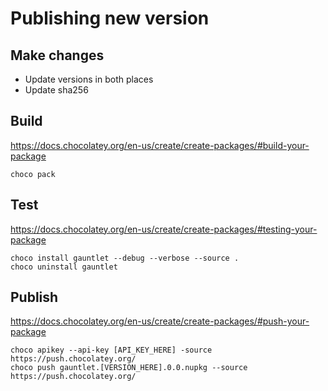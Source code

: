 # Publishing new version

## Make changes
- Update versions in both places
- Update sha256

## Build
https://docs.chocolatey.org/en-us/create/create-packages/#build-your-package
```
choco pack
```

## Test
https://docs.chocolatey.org/en-us/create/create-packages/#testing-your-package
```
choco install gauntlet --debug --verbose --source .
choco uninstall gauntlet
```

## Publish
https://docs.chocolatey.org/en-us/create/create-packages/#push-your-package
```
choco apikey --api-key [API_KEY_HERE] -source https://push.chocolatey.org/
choco push gauntlet.[VERSION_HERE].0.0.nupkg --source https://push.chocolatey.org/
```